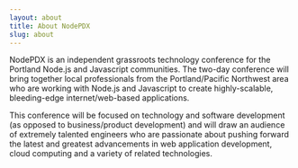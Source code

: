 ```yaml
---
layout: about
title: About NodePDX
slug: about
---
```

NodePDX is an independent grassroots technology conference for the Portland Node.js and Javascript communities. The two-day conference will bring together local professionals from the Portland/Pacific Northwest area who are working with Node.js and Javascript to create highly-scalable, bleeding-edge internet/web-based applications.

This conference will be focused on technology and software development (as opposed to business/product development) and will draw an audience of extremely talented engineers who are passionate about pushing forward the latest and greatest advancements in web application development, cloud computing and a variety of related technologies.